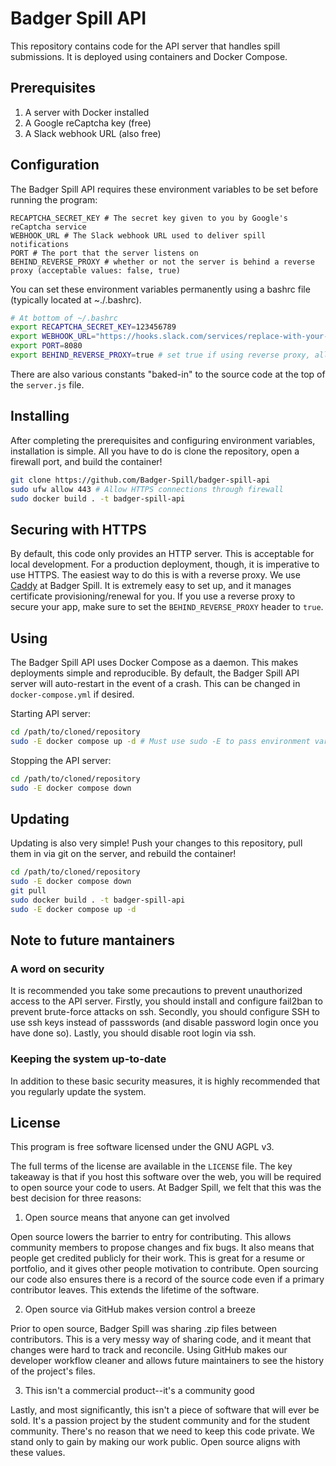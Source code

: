 # Badger Spill API

This repository contains code for the API server that handles spill submissions. It is deployed using containers and Docker Compose.

## Prerequisites

1. A server with Docker installed
2. A Google reCaptcha key (free)
3. A Slack webhook URL (also free)

## Configuration

The Badger Spill API requires these environment variables to be set before running the program:

```
RECAPTCHA_SECRET_KEY # The secret key given to you by Google's reCaptcha service
WEBHOOK_URL # The Slack webhook URL used to deliver spill notifications
PORT # The port that the server listens on
BEHIND_REVERSE_PROXY # whether or not the server is behind a reverse proxy (acceptable values: false, true)
```

You can set these environment variables permanently using a bashrc file (typically located at ~./.bashrc).

```bash
# At bottom of ~/.bashrc 
export RECAPTCHA_SECRET_KEY=123456789
export WEBHOOK_URL="https://hooks.slack.com/services/replace-with-your-webhook-url"
export PORT=8080
export BEHIND_REVERSE_PROXY=true # set true if using reverse proxy, allows ip forwarding from proxy
```

There are also various constants "baked-in" to the source code at the top of the ``server.js`` file.

## Installing

After completing the prerequisites and configuring environment variables, installation is simple. All you have to do is clone the repository, open a firewall port, and build the container!

```bash
git clone https://github.com/Badger-Spill/badger-spill-api
sudo ufw allow 443 # Allow HTTPS connections through firewall
sudo docker build . -t badger-spill-api
```

## Securing with HTTPS

By default, this code only provides an HTTP server. This is acceptable for local development. For a production deployment, though, it is imperative to use HTTPS. The easiest way to do this is with a reverse proxy. We use [Caddy](https://caddyserver.com) at Badger Spill. It is extremely easy to set up, and it manages certificate provisioning/renewal for you. If you use a reverse proxy to secure your app, make sure to set the ``BEHIND_REVERSE_PROXY`` header to ``true``.

## Using

The Badger Spill API uses Docker Compose as a daemon. This makes deployments simple and reproducible. By default, the Badger Spill API server will auto-restart in the event of a crash. This can be changed in ```docker-compose.yml``` if desired.

Starting API server:
```bash
cd /path/to/cloned/repository
sudo -E docker compose up -d # Must use sudo -E to pass environment variables
```

Stopping the API server:
```bash
cd /path/to/cloned/repository
sudo -E docker compose down
```

## Updating

Updating is also very simple! Push your changes to this repository, pull them in via git on the server, and rebuild the container!

```bash
cd /path/to/cloned/repository
sudo -E docker compose down
git pull
sudo docker build . -t badger-spill-api
sudo -E docker compose up -d
```

## Note to future mantainers

### A word on security
It is recommended you take some precautions to prevent unauthorized access to the API server. Firstly, you should install and configure fail2ban to prevent brute-force attacks on ssh. Secondly, you should configure SSH to use ssh keys instead of passswords (and disable password login once you have done so). Lastly, you should disable root login via ssh.

### Keeping the system up-to-date
In addition to these basic security measures, it is highly recommended that you regularly update the system.

## License

This program is free software licensed under the GNU AGPL v3.

The full terms of the license are available in the ``LICENSE`` file. The key takeaway is that if you host this software over the web, you will be required to open source your code to users. At Badger Spill, we felt that this was the best decision for three reasons:

1. Open source means that anyone can get involved

Open source lowers the barrier to entry for contributing. This allows community members to propose changes and fix bugs. It also means that people get credited publicly for their work. This is great for a resume or portfolio, and it gives other people motivation to contribute. Open sourcing our code also ensures there is a record of the source code even if a primary contributor leaves. This extends the lifetime of the software.

2. Open source via GitHub makes version control a breeze

Prior to open source, Badger Spill was sharing .zip files between contributors. This is a very messy way of sharing code, and it meant that changes were hard to track and reconcile. Using GitHub makes our developer workflow cleaner and allows future maintainers to see the history of the project's files.

3. This isn't a commercial product--it's a community good

Lastly, and most significantly, this isn't a piece of software that will ever be sold. It's a passion project by the student community and for the student community. There's no reason that we need to keep this code private. We stand only to gain by making our work public. Open source aligns with these values.
